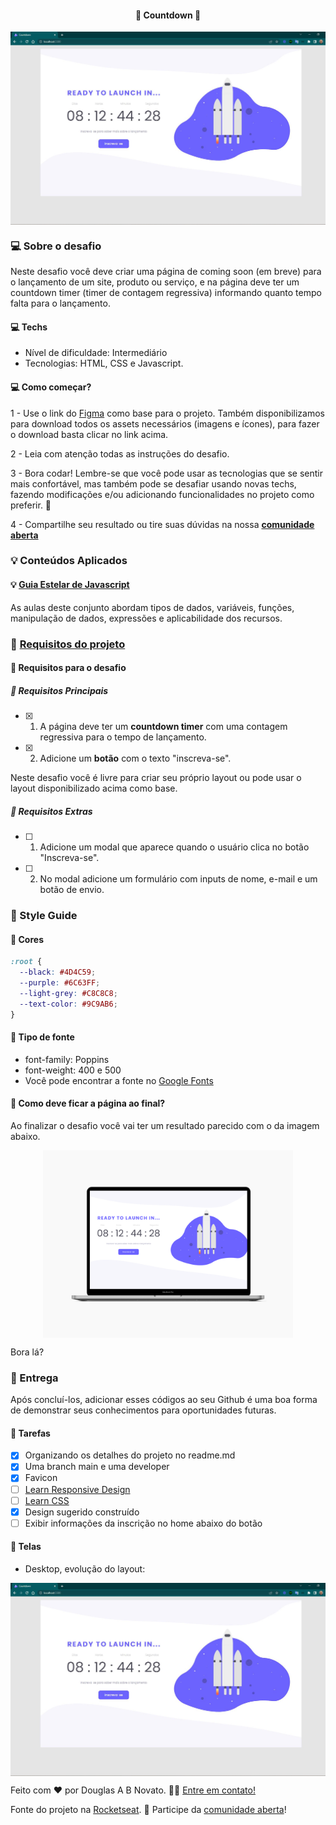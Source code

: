 <h4 align="center"> 
	🚧 Countdown 🚀
</h4>

<p align="center" style="display: flex; align-items: flex-start; justify-content: center;">
  <img alt="versão 1 do projeto" title="#countdown" src="./.github/tela-desktop-1.jpg">
</p>  

### 💻 Sobre o desafio

Neste desafio você deve criar uma página de coming soon (em breve) para o lançamento de um site, produto ou serviço, e na página deve ter um countdown timer (timer de contagem regressiva) informando quanto tempo falta para o lançamento.

#### 💻 Techs

- Nível de dificuldade: Intermediário
- Tecnologias: HTML, CSS e Javascript.

#### 💻 Como começar?

1 - Use o link do [Figma](https://www.figma.com/file/kz1YnxJpqKduyuMgnlBx1d/DD-%2F-Countdown-(Copy)?node-id=0%3A1) como base para o projeto. Também disponibilizamos para download todos os assets necessários (imagens e ícones), para fazer o download basta clicar no link acima.  

2 - Leia com atenção todas as instruções do desafio.

3 - Bora codar! Lembre-se que você pode usar as tecnologias que se sentir mais confortável, mas também pode se desafiar usando novas techs, fazendo modificações e/ou adicionando funcionalidades no projeto como preferir. 🚀

4 - Compartilhe seu resultado ou tire suas dúvidas na nossa [**comunidade aberta**](https://discord.gg/bacwY2gDCF)

### 💡 Conteúdos Aplicados

#### 💡 [Guia Estelar de Javascript](https://app.rocketseat.com.br/node/o-guia-estelar-de-java-script) 
As aulas deste conjunto abordam tipos de dados, variáveis, funções, manipulação de dados, expressões e aplicabilidade dos recursos. 

### 🚀 [Requisitos do projeto](https://efficient-sloth-d85.notion.site/Desafio-Countdown-4572ce6f5c91469abe0171f454a13e3f)

#### 🚀 Requisitos para o desafio 

##### 🚀 Requisitos Principais

- [x] 1. A página deve ter um **countdown timer** com uma contagem regressiva para o tempo de lançamento.
- [x] 2. Adicione um **botão** com o texto "inscreva-se".

Neste desafio você é livre para criar seu próprio layout ou pode usar o layout disponibilizado acima como base.

##### 🚀 Requisitos Extras

- [ ] 1. Adicione um modal que aparece quando o usuário clica no botão "Inscreva-se".
- [ ] 2. No modal adicione um formulário com inputs de nome, e-mail e um botão de envio.
 
### 🎨 Style Guide

#### 🎨 Cores

````css
:root {
  --black: #4D4C59;
  --purple: #6C63FF;
  --light-grey: #C8C8C8;
  --text-color: #9C9AB6;
}
````

#### 🎨 Tipo de fonte

- font-family: Poppins 
- font-weight: 400 e 500
- Você pode encontrar a fonte no [Google Fonts](https://fonts.google.com/)

#### 🎨 Como deve ficar a página ao final?

Ao finalizar o desafio você vai ter um resultado parecido com o da imagem abaixo.  

<p align="center" style="display: flex; align-items: flex-start; justify-content: center;">
  <img alt="versão 1 do projeto" title="#receita" src="./.github/template-1.png" width="400px">
</p>  

Bora lá?

### 📅 Entrega

Após concluí-los, adicionar esses códigos ao seu Github é uma boa forma de demonstrar seus conhecimentos para oportunidades futuras.

#### 📅 Tarefas

- [x] Organizando os detalhes do projeto no readme.md
- [x] Uma branch main e uma developer
- [x] Favicon
- [ ] [Learn Responsive Design](https://web.dev/learn/design/)
- [ ] [Learn CSS](https://web.dev/learn/css/)
- [x] Design sugerido construído
- [ ] Exibir informações da inscrição no home abaixo do botão

#### 📅 Telas

- Desktop, evolução do layout:

<p align="center" style="display: flex; align-items: flex-start; justify-content: center;">
  <img alt="versão 1 do projeto" title="#receita" src="./.github/tela-desktop-1.jpg">
</p>

Feito com ❤️ por Douglas A B Novato. 👋🏽 [Entre em contato!](https://www.linkedin.com/in/douglasabnovato/)
 
Fonte do projeto na [Rocketseat](https://www.rocketseat.com.br/). 👋 Participe da [comunidade aberta](https://discord.gg/bacwY2gDCF)!

